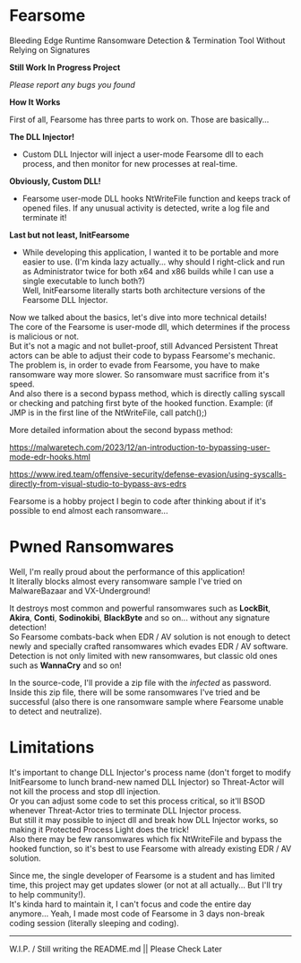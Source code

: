 # Fearsome
Bleeding Edge Runtime Ransomware Detection &amp; Termination Tool Without Relying on Signatures

**Still Work In Progress Project**

*Please report any bugs you found*

**How It Works**

First of all, Fearsome has three parts to work on.
Those are basically...

**The DLL Injector!**
  - Custom DLL Injector will inject a user-mode Fearsome dll to each process, and then monitor for new processes at real-time.

**Obviously, Custom DLL!**
  - Fearsome user-mode DLL hooks NtWriteFile function and keeps track of opened files. If any unusual activity is detected, write a log file and terminate it!

**Last but not least, InitFearsome**

  - While developing this application, I wanted it to be portable and more easier to use. (I'm kinda lazy actually... why should I right-click and run as Administrator twice for both x64 and x86 builds while I can use a single executable to lunch both?)  
  Well, InitFearsome literally starts both architecture versions of the Fearsome DLL Injector.
   
  

Now we talked about the basics, let's dive into more technical details!  
The core of the Fearsome is user-mode dll, which determines if the process is malicious or not.  
But it's not a magic and not bullet-proof, still Advanced Persistent Threat actors can be able to adjust their code to bypass Fearsome's mechanic.  
The problem is, in order to evade from Fearsome, you have to make ransomware way more slower. So ransomware must sacrifice from it's speed.  
And also there is a second bypass method, which is directly calling syscall or checking and patching first byte of the hooked function. Example: (if JMP is in the first line of the NtWriteFile, call patch();)

More detailed information about the second bypass method:

https://malwaretech.com/2023/12/an-introduction-to-bypassing-user-mode-edr-hooks.html

https://www.ired.team/offensive-security/defense-evasion/using-syscalls-directly-from-visual-studio-to-bypass-avs-edrs


Fearsome is a hobby project I begin to code after thinking about if it's possible to end almost each ransomware...


# Pwned Ransomwares
  
  Well, I'm really proud about the performance of this application!  
  It literally blocks almost every ransomware sample I've tried on MalwareBazaar and VX-Underground!
  
  It destroys most common and powerful ransomwares such as **LockBit**, **Akira**, **Conti**, **Sodinokibi**, **BlackByte** and so on... without any signature detection!  
  So Fearsome combats-back when EDR / AV solution is not enough to detect newly and specially crafted ransomwares which evades EDR / AV software.  
  Detection is not only limited with new ransomwares, but classic old ones such as **WannaCry** and so on!  

  In the source-code, I'll provide a zip file with the *infected* as password.  
  Inside this zip file, there will be some ransomwares I've tried and be successful (also there is one ransomware sample where Fearsome unable to detect and neutralize).

# Limitations

  It's important to change DLL Injector's process name (don't forget to modify InitFearsome to lunch brand-new named DLL Injector) so Threat-Actor will not kill the process and stop dll injection.  
  Or you can adjust some code to set this process critical, so it'll BSOD whenever Threat-Actor tries to terminate DLL Injector process.  
  But still it may possible to inject dll and break how DLL Injector works, so making it Protected Process Light does the trick!  
  Also there may be few ransomwares which fix NtWriteFile and bypass the hooked function, so it's best to use Fearsome with already existing EDR / AV solution.  

  Since me, the single developer of Fearsome is a student and has limited time, this project may get updates slower (or not at all actually... But I'll try to help community!).  
  It's kinda hard to maintain it, I can't focus and code the entire day anymore... Yeah, I made most code of Fearsome in 3 days non-break coding session (literally sleeping and coding).

  _________________________________________________________
  
  W.I.P. / Still writing the README.md || Please Check Later
